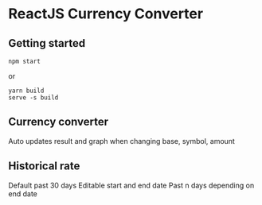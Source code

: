 # ReactJS Currency Converter

## Getting started
```
npm start
```
or
```
yarn build
serve -s build
```

## Currency converter
Auto updates result and graph when changing base, symbol, amount

## Historical rate
Default past 30 days
Editable start and end date
Past n days depending on end date
